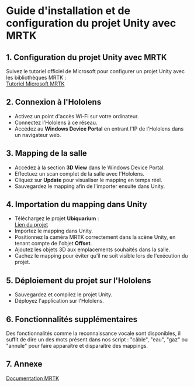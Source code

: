 # Guide d'installation et de configuration du projet Unity avec MRTK

## 1. Configuration du projet Unity avec MRTK

Suivez le tutoriel officiel de Microsoft pour configurer un projet Unity avec les bibliothèques MRTK :  
[Tutoriel Microsoft MRTK](https://learn.microsoft.com/en-us/training/modules/learn-mrtk-tutorials/)

## 2. Connexion à l'Hololens

- Activez un point d'accès Wi-Fi sur votre ordinateur.
- Connectez l'Hololens à ce réseau.
- Accédez au **Windows Device Portal** en entrant l'IP de l'Hololens dans un navigateur web.

## 3. Mapping de la salle

- Accédez à la section **3D View** dans le Windows Device Portal.
- Effectuez un scan complet de la salle avec l'Hololens.
- Cliquez sur **Update** pour visualiser le mapping en temps réel.
- Sauvegardez le mapping afin de l'importer ensuite dans Unity.

## 4. Importation du mapping dans Unity

- Téléchargez le projet **Ubiquarium** :  
  [Lien du projet](https://drive.google.com/file/d/1euuoynGs11SU1ok58pshJyNLqv9PJZLj/view?usp=sharing)
- Importez le mapping dans Unity.
- Positionnez la caméra MRTK correctement dans la scène Unity, en tenant compte de l'objet **Offset**.
- Ajoutez les objets 3D aux emplacements souhaités dans la salle.
- Cachez le mapping pour éviter qu'il ne soit visible lors de l'exécution du projet.

## 5. Déploiement du projet sur l'Hololens

- Sauvegardez et compilez le projet Unity.
- Déployez l'application sur l'Hololens.

## 6. Fonctionnalités supplémentaires

Des fonctionnalités comme la reconnaissance vocale sont disponibles, il suffit de dire un des mots présent dans nos script : "câble", "eau", "gaz" ou "annule" pour faire apparaître et disparaître des mappings.

## 7. Annexe

[Documentation MRTK](https://learn.microsoft.com/en-us/windows/mixed-reality/mrtk-unity/mrtk2/?view=mrtkunity-2022-05)
